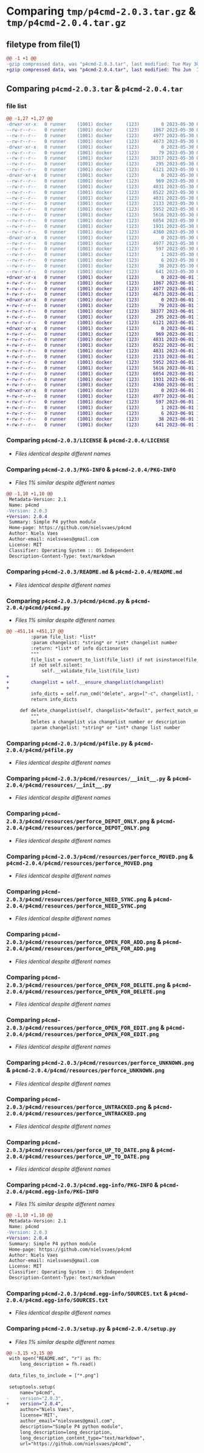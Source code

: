 # Comparing `tmp/p4cmd-2.0.3.tar.gz` & `tmp/p4cmd-2.0.4.tar.gz`

## filetype from file(1)

```diff
@@ -1 +1 @@
-gzip compressed data, was "p4cmd-2.0.3.tar", last modified: Tue May 30 08:54:16 2023, max compression
+gzip compressed data, was "p4cmd-2.0.4.tar", last modified: Thu Jun  1 13:55:56 2023, max compression
```

## Comparing `p4cmd-2.0.3.tar` & `p4cmd-2.0.4.tar`

### file list

```diff
@@ -1,27 +1,27 @@
-drwxr-xr-x   0 runner    (1001) docker     (123)        0 2023-05-30 08:54:16.028565 p4cmd-2.0.3/
--rw-r--r--   0 runner    (1001) docker     (123)     1067 2023-05-30 08:54:05.000000 p4cmd-2.0.3/LICENSE
--rw-r--r--   0 runner    (1001) docker     (123)     4977 2023-05-30 08:54:16.028565 p4cmd-2.0.3/PKG-INFO
--rw-r--r--   0 runner    (1001) docker     (123)     4673 2023-05-30 08:54:05.000000 p4cmd-2.0.3/README.md
-drwxr-xr-x   0 runner    (1001) docker     (123)        0 2023-05-30 08:54:16.028565 p4cmd-2.0.3/p4cmd/
--rw-r--r--   0 runner    (1001) docker     (123)       79 2023-05-30 08:54:05.000000 p4cmd-2.0.3/p4cmd/__init__.py
--rw-r--r--   0 runner    (1001) docker     (123)    38317 2023-05-30 08:54:05.000000 p4cmd-2.0.3/p4cmd/p4cmd.py
--rw-r--r--   0 runner    (1001) docker     (123)      295 2023-05-30 08:54:05.000000 p4cmd-2.0.3/p4cmd/p4errors.py
--rw-r--r--   0 runner    (1001) docker     (123)     6121 2023-05-30 08:54:05.000000 p4cmd-2.0.3/p4cmd/p4file.py
-drwxr-xr-x   0 runner    (1001) docker     (123)        0 2023-05-30 08:54:16.028565 p4cmd-2.0.3/p4cmd/resources/
--rw-r--r--   0 runner    (1001) docker     (123)      969 2023-05-30 08:54:05.000000 p4cmd-2.0.3/p4cmd/resources/__init__.py
--rw-r--r--   0 runner    (1001) docker     (123)     4831 2023-05-30 08:54:05.000000 p4cmd-2.0.3/p4cmd/resources/perforce_DEPOT_ONLY.png
--rw-r--r--   0 runner    (1001) docker     (123)     8522 2023-05-30 08:54:05.000000 p4cmd-2.0.3/p4cmd/resources/perforce_MOVED.png
--rw-r--r--   0 runner    (1001) docker     (123)     4831 2023-05-30 08:54:05.000000 p4cmd-2.0.3/p4cmd/resources/perforce_NEED_SYNC.png
--rw-r--r--   0 runner    (1001) docker     (123)     2133 2023-05-30 08:54:05.000000 p4cmd-2.0.3/p4cmd/resources/perforce_OPEN_FOR_ADD.png
--rw-r--r--   0 runner    (1001) docker     (123)     5952 2023-05-30 08:54:05.000000 p4cmd-2.0.3/p4cmd/resources/perforce_OPEN_FOR_DELETE.png
--rw-r--r--   0 runner    (1001) docker     (123)     5616 2023-05-30 08:54:05.000000 p4cmd-2.0.3/p4cmd/resources/perforce_OPEN_FOR_EDIT.png
--rw-r--r--   0 runner    (1001) docker     (123)     6054 2023-05-30 08:54:05.000000 p4cmd-2.0.3/p4cmd/resources/perforce_UNKNOWN.png
--rw-r--r--   0 runner    (1001) docker     (123)     1931 2023-05-30 08:54:05.000000 p4cmd-2.0.3/p4cmd/resources/perforce_UNTRACKED.png
--rw-r--r--   0 runner    (1001) docker     (123)     4360 2023-05-30 08:54:05.000000 p4cmd-2.0.3/p4cmd/resources/perforce_UP_TO_DATE.png
-drwxr-xr-x   0 runner    (1001) docker     (123)        0 2023-05-30 08:54:16.028565 p4cmd-2.0.3/p4cmd.egg-info/
--rw-r--r--   0 runner    (1001) docker     (123)     4977 2023-05-30 08:54:15.000000 p4cmd-2.0.3/p4cmd.egg-info/PKG-INFO
--rw-r--r--   0 runner    (1001) docker     (123)      597 2023-05-30 08:54:16.000000 p4cmd-2.0.3/p4cmd.egg-info/SOURCES.txt
--rw-r--r--   0 runner    (1001) docker     (123)        1 2023-05-30 08:54:15.000000 p4cmd-2.0.3/p4cmd.egg-info/dependency_links.txt
--rw-r--r--   0 runner    (1001) docker     (123)        6 2023-05-30 08:54:15.000000 p4cmd-2.0.3/p4cmd.egg-info/top_level.txt
--rw-r--r--   0 runner    (1001) docker     (123)       38 2023-05-30 08:54:16.028565 p4cmd-2.0.3/setup.cfg
--rw-r--r--   0 runner    (1001) docker     (123)      641 2023-05-30 08:54:05.000000 p4cmd-2.0.3/setup.py
+drwxr-xr-x   0 runner    (1001) docker     (123)        0 2023-06-01 13:55:56.164301 p4cmd-2.0.4/
+-rw-r--r--   0 runner    (1001) docker     (123)     1067 2023-06-01 13:55:45.000000 p4cmd-2.0.4/LICENSE
+-rw-r--r--   0 runner    (1001) docker     (123)     4977 2023-06-01 13:55:56.164301 p4cmd-2.0.4/PKG-INFO
+-rw-r--r--   0 runner    (1001) docker     (123)     4673 2023-06-01 13:55:45.000000 p4cmd-2.0.4/README.md
+drwxr-xr-x   0 runner    (1001) docker     (123)        0 2023-06-01 13:55:56.164301 p4cmd-2.0.4/p4cmd/
+-rw-r--r--   0 runner    (1001) docker     (123)       79 2023-06-01 13:55:45.000000 p4cmd-2.0.4/p4cmd/__init__.py
+-rw-r--r--   0 runner    (1001) docker     (123)    38377 2023-06-01 13:55:45.000000 p4cmd-2.0.4/p4cmd/p4cmd.py
+-rw-r--r--   0 runner    (1001) docker     (123)      295 2023-06-01 13:55:45.000000 p4cmd-2.0.4/p4cmd/p4errors.py
+-rw-r--r--   0 runner    (1001) docker     (123)     6121 2023-06-01 13:55:45.000000 p4cmd-2.0.4/p4cmd/p4file.py
+drwxr-xr-x   0 runner    (1001) docker     (123)        0 2023-06-01 13:55:56.164301 p4cmd-2.0.4/p4cmd/resources/
+-rw-r--r--   0 runner    (1001) docker     (123)      969 2023-06-01 13:55:45.000000 p4cmd-2.0.4/p4cmd/resources/__init__.py
+-rw-r--r--   0 runner    (1001) docker     (123)     4831 2023-06-01 13:55:45.000000 p4cmd-2.0.4/p4cmd/resources/perforce_DEPOT_ONLY.png
+-rw-r--r--   0 runner    (1001) docker     (123)     8522 2023-06-01 13:55:45.000000 p4cmd-2.0.4/p4cmd/resources/perforce_MOVED.png
+-rw-r--r--   0 runner    (1001) docker     (123)     4831 2023-06-01 13:55:45.000000 p4cmd-2.0.4/p4cmd/resources/perforce_NEED_SYNC.png
+-rw-r--r--   0 runner    (1001) docker     (123)     2133 2023-06-01 13:55:45.000000 p4cmd-2.0.4/p4cmd/resources/perforce_OPEN_FOR_ADD.png
+-rw-r--r--   0 runner    (1001) docker     (123)     5952 2023-06-01 13:55:45.000000 p4cmd-2.0.4/p4cmd/resources/perforce_OPEN_FOR_DELETE.png
+-rw-r--r--   0 runner    (1001) docker     (123)     5616 2023-06-01 13:55:45.000000 p4cmd-2.0.4/p4cmd/resources/perforce_OPEN_FOR_EDIT.png
+-rw-r--r--   0 runner    (1001) docker     (123)     6054 2023-06-01 13:55:45.000000 p4cmd-2.0.4/p4cmd/resources/perforce_UNKNOWN.png
+-rw-r--r--   0 runner    (1001) docker     (123)     1931 2023-06-01 13:55:45.000000 p4cmd-2.0.4/p4cmd/resources/perforce_UNTRACKED.png
+-rw-r--r--   0 runner    (1001) docker     (123)     4360 2023-06-01 13:55:45.000000 p4cmd-2.0.4/p4cmd/resources/perforce_UP_TO_DATE.png
+drwxr-xr-x   0 runner    (1001) docker     (123)        0 2023-06-01 13:55:56.164301 p4cmd-2.0.4/p4cmd.egg-info/
+-rw-r--r--   0 runner    (1001) docker     (123)     4977 2023-06-01 13:55:56.000000 p4cmd-2.0.4/p4cmd.egg-info/PKG-INFO
+-rw-r--r--   0 runner    (1001) docker     (123)      597 2023-06-01 13:55:56.000000 p4cmd-2.0.4/p4cmd.egg-info/SOURCES.txt
+-rw-r--r--   0 runner    (1001) docker     (123)        1 2023-06-01 13:55:56.000000 p4cmd-2.0.4/p4cmd.egg-info/dependency_links.txt
+-rw-r--r--   0 runner    (1001) docker     (123)        6 2023-06-01 13:55:56.000000 p4cmd-2.0.4/p4cmd.egg-info/top_level.txt
+-rw-r--r--   0 runner    (1001) docker     (123)       38 2023-06-01 13:55:56.164301 p4cmd-2.0.4/setup.cfg
+-rw-r--r--   0 runner    (1001) docker     (123)      641 2023-06-01 13:55:45.000000 p4cmd-2.0.4/setup.py
```

### Comparing `p4cmd-2.0.3/LICENSE` & `p4cmd-2.0.4/LICENSE`

 * *Files identical despite different names*

### Comparing `p4cmd-2.0.3/PKG-INFO` & `p4cmd-2.0.4/PKG-INFO`

 * *Files 1% similar despite different names*

```diff
@@ -1,10 +1,10 @@
 Metadata-Version: 2.1
 Name: p4cmd
-Version: 2.0.3
+Version: 2.0.4
 Summary: Simple P4 python module
 Home-page: https://github.com/nielsvaes/p4cmd
 Author: Niels Vaes
 Author-email: nielsvaes@gmail.com
 License: MIT
 Classifier: Operating System :: OS Independent
 Description-Content-Type: text/markdown
```

### Comparing `p4cmd-2.0.3/README.md` & `p4cmd-2.0.4/README.md`

 * *Files identical despite different names*

### Comparing `p4cmd-2.0.3/p4cmd/p4cmd.py` & `p4cmd-2.0.4/p4cmd/p4cmd.py`

 * *Files 1% similar despite different names*

```diff
@@ -451,14 +451,17 @@
         :param file_list: *list*
         :param changelist: *string* or *int* changelist number
         :return: *list* of info dictionaries
         """
         file_list = convert_to_list(file_list) if not isinstance(file_list, list) else file_list
         if not self.silent:
             self.__validate_file_list(file_list)
+
+        changelist = self.__ensure_changelist(changelist)
+
         info_dicts = self.run_cmd("delete", args=["-c", changelist], file_list=file_list)
         return info_dicts
 
     def delete_changelist(self, changelist="default", perfect_match_only=False, case_sensitive=False):
         """
         Deletes a changelist via changelist number or description
         :param changelist: *string* or *int* change list number
```

### Comparing `p4cmd-2.0.3/p4cmd/p4file.py` & `p4cmd-2.0.4/p4cmd/p4file.py`

 * *Files identical despite different names*

### Comparing `p4cmd-2.0.3/p4cmd/resources/__init__.py` & `p4cmd-2.0.4/p4cmd/resources/__init__.py`

 * *Files identical despite different names*

### Comparing `p4cmd-2.0.3/p4cmd/resources/perforce_DEPOT_ONLY.png` & `p4cmd-2.0.4/p4cmd/resources/perforce_DEPOT_ONLY.png`

 * *Files identical despite different names*

### Comparing `p4cmd-2.0.3/p4cmd/resources/perforce_MOVED.png` & `p4cmd-2.0.4/p4cmd/resources/perforce_MOVED.png`

 * *Files identical despite different names*

### Comparing `p4cmd-2.0.3/p4cmd/resources/perforce_NEED_SYNC.png` & `p4cmd-2.0.4/p4cmd/resources/perforce_NEED_SYNC.png`

 * *Files identical despite different names*

### Comparing `p4cmd-2.0.3/p4cmd/resources/perforce_OPEN_FOR_ADD.png` & `p4cmd-2.0.4/p4cmd/resources/perforce_OPEN_FOR_ADD.png`

 * *Files identical despite different names*

### Comparing `p4cmd-2.0.3/p4cmd/resources/perforce_OPEN_FOR_DELETE.png` & `p4cmd-2.0.4/p4cmd/resources/perforce_OPEN_FOR_DELETE.png`

 * *Files identical despite different names*

### Comparing `p4cmd-2.0.3/p4cmd/resources/perforce_OPEN_FOR_EDIT.png` & `p4cmd-2.0.4/p4cmd/resources/perforce_OPEN_FOR_EDIT.png`

 * *Files identical despite different names*

### Comparing `p4cmd-2.0.3/p4cmd/resources/perforce_UNKNOWN.png` & `p4cmd-2.0.4/p4cmd/resources/perforce_UNKNOWN.png`

 * *Files identical despite different names*

### Comparing `p4cmd-2.0.3/p4cmd/resources/perforce_UNTRACKED.png` & `p4cmd-2.0.4/p4cmd/resources/perforce_UNTRACKED.png`

 * *Files identical despite different names*

### Comparing `p4cmd-2.0.3/p4cmd/resources/perforce_UP_TO_DATE.png` & `p4cmd-2.0.4/p4cmd/resources/perforce_UP_TO_DATE.png`

 * *Files identical despite different names*

### Comparing `p4cmd-2.0.3/p4cmd.egg-info/PKG-INFO` & `p4cmd-2.0.4/p4cmd.egg-info/PKG-INFO`

 * *Files 1% similar despite different names*

```diff
@@ -1,10 +1,10 @@
 Metadata-Version: 2.1
 Name: p4cmd
-Version: 2.0.3
+Version: 2.0.4
 Summary: Simple P4 python module
 Home-page: https://github.com/nielsvaes/p4cmd
 Author: Niels Vaes
 Author-email: nielsvaes@gmail.com
 License: MIT
 Classifier: Operating System :: OS Independent
 Description-Content-Type: text/markdown
```

### Comparing `p4cmd-2.0.3/p4cmd.egg-info/SOURCES.txt` & `p4cmd-2.0.4/p4cmd.egg-info/SOURCES.txt`

 * *Files identical despite different names*

### Comparing `p4cmd-2.0.3/setup.py` & `p4cmd-2.0.4/setup.py`

 * *Files 1% similar despite different names*

```diff
@@ -3,15 +3,15 @@
 with open("README.md", "r") as fh:
     long_description = fh.read()
 
 data_files_to_include = ["*.png"]
 
 setuptools.setup(
     name="p4cmd",
-    version="2.0.3",
+    version="2.0.4",
     author="Niels Vaes",
     license='MIT',
     author_email="nielsvaes@gmail.com",
     description="Simple P4 python module",
     long_description=long_description,
     long_description_content_type="text/markdown",
     url="https://github.com/nielsvaes/p4cmd",
```

